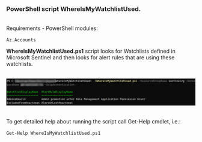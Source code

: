 ### PowerShell script WhereIsMyWatchlistUsed.
<br />
Requirements - PowerShell modules:

    Az.Accounts


**WhereIsMyWatchlistUsed.ps1** script looks for Watchlists defined in Microsoft Sentinel and then looks for alert rules that are using these watchlists.  
<br />

![Example](https://github.com/GrzesB/Sentinel/blob/master/IMG/whereismywatchlistused.png)

<br />
To get detailed help about running the script call Get-Help cmdlet, i.e.:

    Get-Help WhereIsMyWatchlistUsed.ps1
